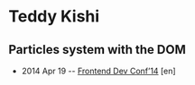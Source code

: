 # Teddy Kishi

## Particles system with the DOM
- 2014 Apr 19 -- [Frontend Dev Conf’14](https://www.youtube.com/watch?v=Qfub8dQ9NLo) [en]   
